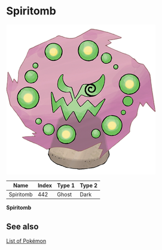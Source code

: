 # Spiritomb


![Spiritomb](images/442.png)

| **Name** | **Index** | **Type 1** | **Type 2** |
|----|----|----|----|
| Spiritomb | 442 | Ghost | Dark  |

**Spiritomb** 

## See also

[List of Pokémon](../pokemon.md)
